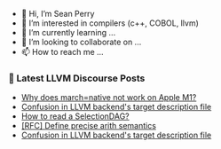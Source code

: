 - 👋 Hi, I’m Sean Perry
- 👀 I’m interested in compilers (c++, COBOL, llvm)
- 🌱 I’m currently learning ...
- 💞️ I’m looking to collaborate on ...
- 📫 How to reach me ...

<!---
s66perry/s66perry is a ✨ special ✨ repository because its `README.md` (this file) appears on your GitHub profile.
You can click the Preview link to take a look at your changes.
--->
### 📕 Latest LLVM Discourse Posts

<!-- DISCOURSE-LLVM:START -->
- [Why does march=native not work on Apple M1?](https://discourse.llvm.org/t/why-does-march-native-not-work-on-apple-m1/2733#post_8)
- [Confusion in LLVM backend&#39;s target description file](https://discourse.llvm.org/t/confusion-in-llvm-backends-target-description-file/65527#post_4)
- [How to read a SelectionDAG?](https://discourse.llvm.org/t/how-to-read-a-selectiondag/65531#post_1)
- [[RFC] Define precise arith semantics](https://discourse.llvm.org/t/rfc-define-precise-arith-semantics/65507#post_17)
- [Confusion in LLVM backend&#39;s target description file](https://discourse.llvm.org/t/confusion-in-llvm-backends-target-description-file/65527#post_3)
<!-- DISCOURSE-LLVM:END -->
